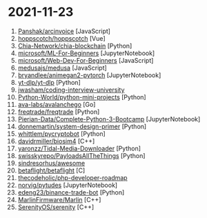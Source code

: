 # 2021-11-23

1. [Panshak/arcinvoice](https://github.com/Panshak/arcinvoice "Fullstack open source Invoicing application made with MongoDB, Express, React & Nodejs (MERN)") [JavaScript]
2. [hoppscotch/hoppscotch](https://github.com/hoppscotch/hoppscotch "👽 Open source API development ecosystem https://hoppscotch.io") [Vue]
3. [Chia-Network/chia-blockchain](https://github.com/Chia-Network/chia-blockchain "Chia blockchain python implementation (full node, farmer, harvester, timelord, and wallet)") [Python]
4. [microsoft/ML-For-Beginners](https://github.com/microsoft/ML-For-Beginners "12 weeks, 26 lessons, 52 quizzes, classic Machine Learning for all") [JupyterNotebook]
5. [microsoft/Web-Dev-For-Beginners](https://github.com/microsoft/Web-Dev-For-Beginners "24 Lessons, 12 Weeks, Get Started as a Web Developer") [JavaScript]
6. [medusajs/medusa](https://github.com/medusajs/medusa "The open-source Shopify alternative ⚡️") [JavaScript]
7. [bryandlee/animegan2-pytorch](https://github.com/bryandlee/animegan2-pytorch "PyTorch implementation of AnimeGANv2") [JupyterNotebook]
8. [yt-dlp/yt-dlp](https://github.com/yt-dlp/yt-dlp "A youtube-dl fork with additional features and fixes") [Python]
9. [jwasham/coding-interview-university](https://github.com/jwasham/coding-interview-university "A complete computer science study plan to become a software engineer.") 
10. [Python-World/python-mini-projects](https://github.com/Python-World/python-mini-projects "A collection of simple python mini projects to enhance your python skills") [Python]
11. [ava-labs/avalanchego](https://github.com/ava-labs/avalanchego "Go implementation of an Avalanche node.") [Go]
12. [freqtrade/freqtrade](https://github.com/freqtrade/freqtrade "Free, open source crypto trading bot") [Python]
13. [Pierian-Data/Complete-Python-3-Bootcamp](https://github.com/Pierian-Data/Complete-Python-3-Bootcamp "Course Files for Complete Python 3 Bootcamp Course on Udemy") [JupyterNotebook]
14. [donnemartin/system-design-primer](https://github.com/donnemartin/system-design-primer "Learn how to design large-scale systems. Prep for the system design interview. Includes Anki flashcards.") [Python]
15. [whittlem/pycryptobot](https://github.com/whittlem/pycryptobot "Python Crypto Bot") [Python]
16. [davidrmiller/biosim4](https://github.com/davidrmiller/biosim4 "Biological evolution simulator") [C++]
17. [yaronzz/Tidal-Media-Downloader](https://github.com/yaronzz/Tidal-Media-Downloader "Download 'TIDAL' Music On Windows/Linux/MacOs (PYTHON/C#)") [Python]
18. [swisskyrepo/PayloadsAllTheThings](https://github.com/swisskyrepo/PayloadsAllTheThings "A list of useful payloads and bypass for Web Application Security and Pentest/CTF") [Python]
19. [sindresorhus/awesome](https://github.com/sindresorhus/awesome "😎 Awesome lists about all kinds of interesting topics") 
20. [betaflight/betaflight](https://github.com/betaflight/betaflight "Open Source Flight Controller Firmware") [C]
21. [thecodeholic/php-developer-roadmap](https://github.com/thecodeholic/php-developer-roadmap "This is PHP Developer Roadmap") 
22. [norvig/pytudes](https://github.com/norvig/pytudes "Python programs, usually short, of considerable difficulty, to perfect particular skills.") [JupyterNotebook]
23. [edeng23/binance-trade-bot](https://github.com/edeng23/binance-trade-bot "Automated cryptocurrency trading bot") [Python]
24. [MarlinFirmware/Marlin](https://github.com/MarlinFirmware/Marlin "Marlin is an optimized firmware for RepRap 3D printers based on the Arduino platform. | Many commercial 3D printers come with Marlin installed. Check with your vendor if you need source code for your specific machine.") [C++]
25. [SerenityOS/serenity](https://github.com/SerenityOS/serenity "The Serenity Operating System 🐞") [C++]
